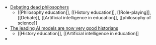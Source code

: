 - [Debating dead philosophers](https://edunewsletter.openai.com/p/teaching-with-chatgpt-role-playing)
	- [[Philosophy education]], [[History education]], [[Role-playing]], [[Debate]], [[Artificial intelligence in education]], [[philosophy of science]]
- [The leading AI models are now very good historians](https://resobscura.substack.com/p/the-leading-ai-models-are-now-very)
	- [[History education]], [[Artificial intelligence in education]]
-